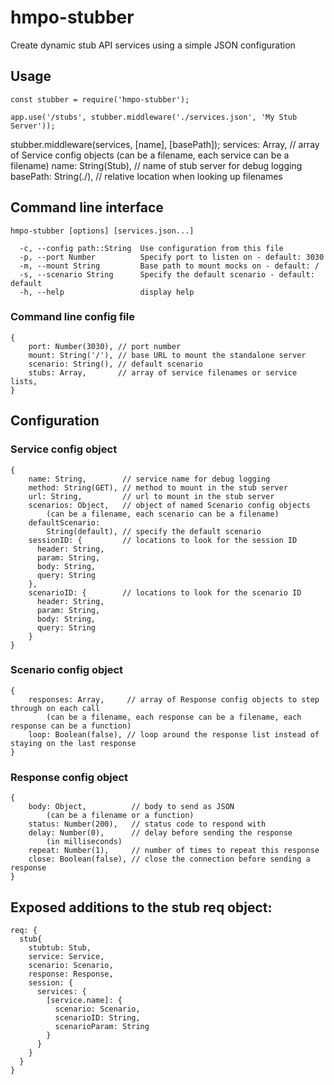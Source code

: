 # hmpo-stubber
Create dynamic stub API services using a simple JSON configuration

## Usage
```
const stubber = require('hmpo-stubber');

app.use('/stubs', stubber.middleware('./services.json', 'My Stub Server'));
```

stubber.middleware(services, [name], [basePath]);
    services: Array, // array of Service config objects
        (can be a filename, each service can be a filename)
    name: String(Stub), // name of stub server for debug logging
    basePath: String(./), // relative location when looking up filenames

## Command line interface
```
hmpo-stubber [options] [services.json...]

  -c, --config path::String  Use configuration from this file
  -p, --port Number          Specify port to listen on - default: 3030
  -m, --mount String         Base path to mount mocks on - default: /
  -s, --scenario String      Specify the default scenario - default: default
  -h, --help                 display help
```

### Command line config file
    {
        port: Number(3030), // port number
        mount: String('/'), // base URL to mount the standalone server
        scenario: String(), // default scenario
        stubs: Array,       // array of service filenames or service lists, 
    }

## Configuration

### Service config object
    {
        name: String,        // service name for debug logging
        method: String(GET), // method to mount in the stub server
        url: String,         // url to mount in the stub server
        scenarios: Object,   // object of named Scenario config objects
            (can be a filename, each scenario can be a filename)
        defaultScenario:
            String(default), // specify the default scenario
        sessionID: {         // locations to look for the session ID
          header: String,
          param: String,
          body: String,
          query: String
        },
        scenarioID: {        // locations to look for the scenario ID
          header: String,
          param: String,
          body: String,
          query: String
        }
    }

### Scenario config object
    {
        responses: Array,     // array of Response config objects to step through on each call
            (can be a filename, each response can be a filename, each response can be a function)
        loop: Boolean(false), // loop around the response list instead of staying on the last response
    }

### Response config object
    {
        body: Object,          // body to send as JSON
            (can be a filename or a function)
        status: Number(200),   // status code to respond with
        delay: Number(0),      // delay before sending the response
            (in milliseconds)
        repeat: Number(1),     // number of times to repeat this response
        close: Boolean(false), // close the connection before sending a response
    }

## Exposed additions to the stub req object:
```
req: {
  stub{
    stubtub: Stub,
    service: Service,
    scenario: Scenario,
    response: Response,
    session: {
      services: {
        [service.name]: {
          scenario: Scenario,
          scenarioID: String,
          scenarioParam: String
        }
      }
    }
  }
}
```


